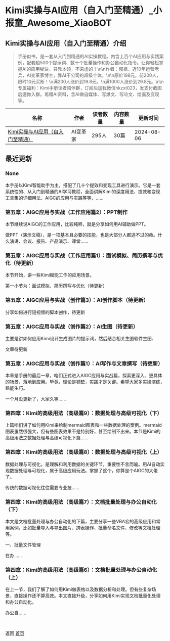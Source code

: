 # Kimi实操与AI应用（自入门至精通）_小报童_Awesome_XiaoBOT

## Kimi实操与AI应用（自入门至精通）介绍
> 手册似书，是一套从入门到精通的AI实操教程。内含上百个AI应用与实践案例，配套超500个提示词、数十个批量操作和办公自动化指令。让你轻松掌握AI的应用秘诀，只教本领，不来虚的！\n\n作者：郁枫，近10年运营老兵，AI变革家博主，靠AI干公司的超级个体。\n\n原价198元，前200人，限时10元买断！\n满200人涨价到19.8元。\n满1000人涨价到29.8元。\n\n专属福利：Kimi手册读者陪伴群，订阅后加我微信hkzxt023，发支付截图后邀你入群。再赠AI资料，含AI做自媒体、写爆文、写论文、绘画及变现等。  
  


|名称|作者|读者数量|内容数量|更新时间|
|---|---|---|---|---|
|[Kimi实操与AI应用（自入门至精通）](https://xiaobot.net/p/hkzxt023?refer=9c3f1c95-a052-465a-9902-f6d75080262a)|AI变革家|295人|30篇|2024-08-06|

## 最近更新
### None

本手册以Kimi智能助手为主，搭配了几十个提效和变现工具进行演示。它是一套系统性的、从入门到精通的AI学习教程，全面讲解Kimi的深度用法、提效和变现工具集的详细用法、AIGC的应用与实践等等，......

### 第五章：AIGC应用与实战（工作应用篇2）：PPT制作

本节继续说AIGC的工作应用，比较纯粹，就是分享如何用AI辅助做PPT。

做PPT（演示文稿），是一项基本且必要的技能，也是大部分人都逃不过的命。什么演讲、会议、报告、产品演示、课堂......

### 第五章：AIGC应用与实战（工作应用篇1）：面试模拟、简历撰写与优化（待更新）

本节开始，讲一些Kimi赋能工作的应用场景。

第一小节为：面试模拟、简历撰写与优化（待更新）

### 第五章：AIGC应用与实战（创作篇3）：AI创作脚本（待更新）

分享如何进行短视频的脚本创作，待更新

### 第五章：AIGC应用与实战（创作篇2）：AI生图（待更新）

主要是讲如何应用Kimi设计生成图片的提示词，然后结合相关生图软件生图、

文章待更新

### 第五章：AIGC应用与实战（创作篇1）：AI写作与文章撰写（待更新）

本章是手册的最后一章，咱们正式进入AIGC应用与实战篇，探索更深入、更具体的场景，落地到应用。毕竟，理论是铺垫，实践才是关键。希望大家多实操演练，熟能生巧。

一个月没更新了，大家久等......

### 第四章：Kimi的高级用法（高级篇9）：数据处理与高级可视化（下）

上篇咱们讲了如何用Kimi来绘制mermaid图表和一些数据处理的案例。mermaid图表虽然很强大，但有些图表效果不是特别好，甚至绘制不出来。本节是Kimi的高级用法之数据处理与高级可视化下篇......

### 第四章：Kimi的高级用法（高级篇8）：数据处理与高级可视化（上）

数据处理与可视化，是理解和利用数据的关键环节，重要性不言而喻。用AI自动实现数据处理与可视化，属于高级应用玩法。掌握了这个，你算是个AIGC的大佬了。

传统的数据可视化往往需要专业技......

### 第四章：Kimi的高级用法（高级篇7）：文档批量处理与办公自动化（下）

本文是文档批量处理与办公自动化的下篇，主要分享一些VBA宏的高级应用和常用案例，比如批量导入与导出图片、跨表操作、批量命名文件、修改等文档处理等。

一、批量文件管理

在办......

### 第四章：Kimi的高级用法（高级篇6）：文档批量处理与办公自动化（上）

在上一节，我们了解了如何用Kimi做表格以及数据分析和处理。但有些复杂场景，直接操作还不算高效。本文直接升级，分享如何用Kimi实现文档批量化处理和办公自动化。

办公自......


<a href="https://github.com/Reno9527/awesome-xiaobot" style="color: white; text-decoration: none;">awesome-xiaobot</a>

返回 [首页](../README.md)
